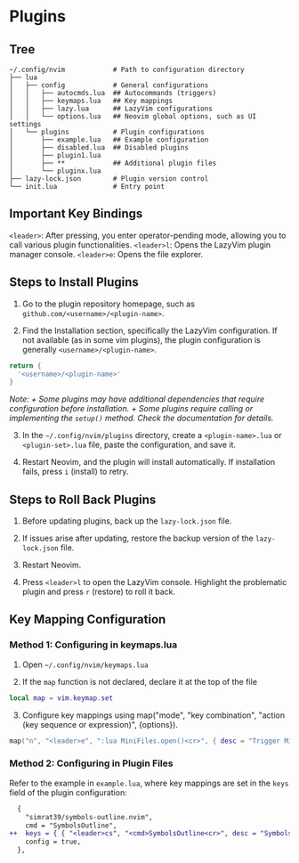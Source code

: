 # Plugins

## Tree

```shell
~/.config/nvim            # Path to configuration directory
├── lua
│   ├── config            # General configurations
│   │   ├── autocmds.lua  ## Autocommands (triggers)
│   │   ├── keymaps.lua   ## Key mappings
│   │   ├── lazy.lua      ## LazyVim configurations
│   │   └── options.lua   ## Neovim global options, such as UI settings
│   └── plugins           # Plugin configurations
│       ├── example.lua   ## Example configuration
│       ├── disabled.lua  ## Disabled plugins
│       ├── plugin1.lua
│       ├── **            ## Additional plugin files
│       └── pluginx.lua
├── lazy-lock.json        # Plugin version control
└── init.lua              # Entry point
```

## Important Key Bindings

`<leader>`: After pressing, you enter operator-pending mode, allowing you to call various plugin functionalities.
`<leader>l`: Opens the LazyVim plugin manager console.
`<leader>e`: Opens the file explorer.

## Steps to Install Plugins

1. Go to the plugin repository homepage, such as `github.com/<username>/<plugin-name>`.

2. Find the Installation section, specifically the LazyVim configuration. If not available (as in some vim plugins), the plugin configuration is generally `<username>/<plugin-name>`.
``` lua
return {
  '<username>/<plugin-name>'
}
```
_Note:_
_+ Some plugins may have additional dependencies that require configuration before installation._
_+ Some plugins require calling or implementing the `setup()` method. Check the documentation for details._

3. In the `~/.config/nvim/plugins` directory, create a `<plugin-name>.lua` or `<plugin-set>.lua` file, paste the configuration, and save it.

4. Restart Neovim, and the plugin will install automatically. If installation fails, press `i` (install) to retry.

## Steps to Roll Back Plugins

1. Before updating plugins, back up the `lazy-lock.json` file.

2. If issues arise after updating, restore the backup version of the `lazy-lock.json` file.

3. Restart Neovim.

4. Press `<leader>l` to open the LazyVim console. Highlight the problematic plugin and press `r` (restore) to roll it back.

## Key Mapping Configuration

### Method 1: Configuring in keymaps.lua

1. Open `~/.config/nvim/keymaps.lua`

2. If the `map` function is not declared, declare it at the top of the file
``` lua
local map = vim.keymap.set
```

3. Configure key mappings using map("mode", "key combination", "action (key sequence or expression)", {options}).
``` lua
map("n", "<leader>e", ":lua MiniFiles.open()<cr>", { desc = "Trigger Mini Files" })
```

### Method 2: Configuring in Plugin Files

Refer to the example in `example.lua`, where key mappings are set in the `keys` field of the plugin configuration:

``` diff
  {
    "simrat39/symbols-outline.nvim",
    cmd = "SymbolsOutline",
++  keys = { { "<leader>cs", "<cmd>SymbolsOutline<cr>", desc = "Symbols Outline" } },
    config = true,
  },
```
